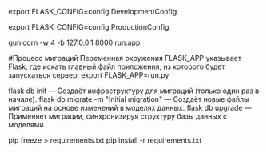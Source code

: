 export FLASK_CONFIG=config.DevelopmentConfig

export FLASK_CONFIG=config.ProductionConfig

gunicorn -w 4 -b 127.0.0.1:8000 run:app

#Процесс миграций
Переменная окружения FLASK_APP указывает Flask, где искать главный файл приложения, из которого будет запускаться сервер.
export FLASK_APP=run.py 

flask db init — Создаёт инфраструктуру для миграций (только один раз в начале).
flask db migrate -m "Initial migration" — Создаёт новые файлы миграций на основе изменений в моделях данных.
flask db upgrade — Применяет миграции, синхронизируя структуру базы данных с моделями.


pip freeze > requirements.txt
pip install -r requirements.txt